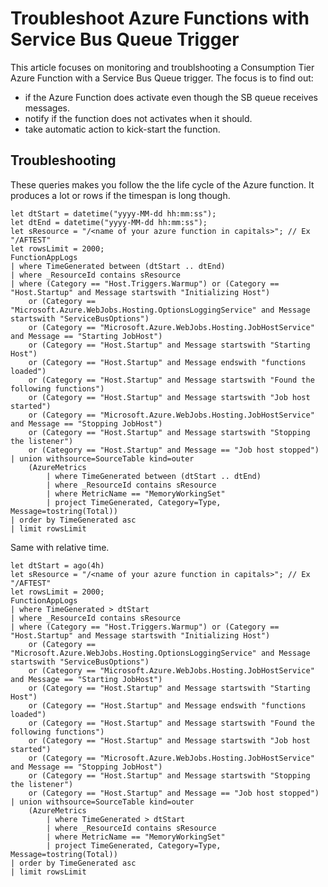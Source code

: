﻿# Troubleshoot Azure Functions with Service Bus Queue Trigger
This article focuses on monitoring and troublshooting a Consumption Tier Azure Function with a Service Bus Queue trigger. 
The focus is to find out:

* if the Azure Function does activate even though the SB queue receives messages.
* notify if the function does not activates when it should.
* take automatic action to kick-start the function.

## Troubleshooting
These queries makes you follow the the life cycle of the Azure function. It produces a lot or rows if the timespan is long though. 

    let dtStart = datetime("yyyy-MM-dd hh:mm:ss"); 
    let dtEnd = datetime("yyyy-MM-dd hh:mm:ss");
    let sResource = "/<name of your azure function in capitals>"; // Ex "/AFTEST"
    let rowsLimit = 2000;
    FunctionAppLogs 
    | where TimeGenerated between (dtStart .. dtEnd)
    | where _ResourceId contains sResource
    | where (Category == "Host.Triggers.Warmup") or (Category == "Host.Startup" and Message startswith "Initializing Host")
        or (Category == "Microsoft.Azure.WebJobs.Hosting.OptionsLoggingService" and Message startswith "ServiceBusOptions")
        or (Category == "Microsoft.Azure.WebJobs.Hosting.JobHostService" and Message == "Starting JobHost")
        or (Category == "Host.Startup" and Message startswith "Starting Host")
        or (Category == "Host.Startup" and Message endswith "functions loaded")
        or (Category == "Host.Startup" and Message startswith "Found the following functions")
        or (Category == "Host.Startup" and Message startswith "Job host started")
        or (Category == "Microsoft.Azure.WebJobs.Hosting.JobHostService" and Message == "Stopping JobHost")
        or (Category == "Host.Startup" and Message startswith "Stopping the listener")
        or (Category == "Host.Startup" and Message == "Job host stopped")
    | union withsource=SourceTable kind=outer
        (AzureMetrics 
            | where TimeGenerated between (dtStart .. dtEnd)
            | where _ResourceId contains sResource
            | where MetricName == "MemoryWorkingSet"
            | project TimeGenerated, Category=Type, Message=tostring(Total))
    | order by TimeGenerated asc
    | limit rowsLimit

Same with relative time.

    let dtStart = ago(4h) 
    let sResource = "/<name of your azure function in capitals>"; // Ex "/AFTEST"
    let rowsLimit = 2000;
    FunctionAppLogs 
    | where TimeGenerated > dtStart
    | where _ResourceId contains sResource
    | where (Category == "Host.Triggers.Warmup") or (Category == "Host.Startup" and Message startswith "Initializing Host")
        or (Category == "Microsoft.Azure.WebJobs.Hosting.OptionsLoggingService" and Message startswith "ServiceBusOptions")
        or (Category == "Microsoft.Azure.WebJobs.Hosting.JobHostService" and Message == "Starting JobHost")
        or (Category == "Host.Startup" and Message startswith "Starting Host")
        or (Category == "Host.Startup" and Message endswith "functions loaded")
        or (Category == "Host.Startup" and Message startswith "Found the following functions")
        or (Category == "Host.Startup" and Message startswith "Job host started")
        or (Category == "Microsoft.Azure.WebJobs.Hosting.JobHostService" and Message == "Stopping JobHost")
        or (Category == "Host.Startup" and Message startswith "Stopping the listener")
        or (Category == "Host.Startup" and Message == "Job host stopped")
    | union withsource=SourceTable kind=outer
        (AzureMetrics 
            | where TimeGenerated > dtStart
            | where _ResourceId contains sResource
            | where MetricName == "MemoryWorkingSet"
            | project TimeGenerated, Category=Type, Message=tostring(Total))
    | order by TimeGenerated asc
    | limit rowsLimit

